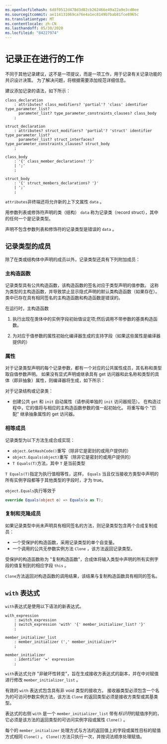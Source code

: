 ```yaml
---
ms.openlocfilehash: 6d8f0512d478d3d82cb262466e49a22a9e3cd0ee
ms.sourcegitcommit: ae114131069ca76e4a1ec8149b7bab81fce8965c
ms.translationtype: MT
ms.contentlocale: zh-CN
ms.lasthandoff: 05/30/2020
ms.locfileid: "84227974"
---
```

# <a name="records-work-in-progress"></a>记录正在进行的工作

不同于其他记录建议，这不是一项提议，而是一项工作，用于记录有关记录功能的共识设计决策。 为了解决问题，将根据需要添加规范详细信息。

建议添加记录的语法，如下所示：

```antlr
class_declaration
    : attributes? class_modifiers? 'partial'? 'class' identifier type_parameter_list?
      parameter_list? type_parameter_constraints_clauses? class_body
    ;

struct_declaration
    : attributes? struct_modifiers? 'partial'? 'struct' identifier type_parameter_list?
      parameter_list? struct_interfaces? type_parameter_constraints_clauses? struct_body
    ;

class_body
    : '{' class_member_declarations? '}'
    | ';'
    ;

struct_body
    : '{' struct_members_declarations? '}'
    | ';'
    ;
```

`attributes`非终端还将允许新的上下文属性 `data` 。

用参数列表或修饰符声明的类（结构） `data` 称为记录类（record struct），其中的任何一个是记录类型。

声明不包含参数列表和修饰符的记录类型是错误的 `data` 。

## <a name="members-of-a-record-type"></a>记录类型的成员

除了在类或结构体中声明的成员以外，记录类型还具有下列附加成员：

### <a name="primary-constructor"></a>主构造函数

记录类型具有公共构造函数，该构造函数的签名对应于类型声明的值参数。 这称为类型的主构造函数，并导致禁止显示隐式声明的默认类构造函数（如果存在）。 类中已存在具有相同签名的主构造函数和构造函数是错误的。

在运行时，主构造函数

1. 执行出现在类体中的实例字段初始值设定项;然后调用不带参数的基类构造函数。

1. 为对应于值参数的属性初始化编译器生成的支持字段（如果这些属性是编译器提供的）

### <a name="properties"></a>属性

对于记录类型声明的每个记录参数，都有一个对应的公共属性成员，其名称和类型取自值参数声明。 如果没有显式声明或继承具有 get 访问器和此名称和类型的具体（即非抽象）属性，则编译器将生成，如下所示：

对于记录结构或记录类：

* 创建公共 `get` 和 `init` 自动属性（请参阅单独的 `init` 访问器规范）。 在构造过程中，它的值将与相应的主构造函数参数的值一起初始化。 将重写每个 "匹配" 继承抽象属性的 get 访问器。

### <a name="equality-members"></a>相等成员

记录类型为以下方法生成合成实现：

* `object.GetHashCode()`重写（除非它是密封的或用户提供的）
* `object.Equals(object)`重写（除非它是密封的或用户提供的）
* `T Equals(T)`方法，其中 `T` 是当前类型

`T Equals(T)`指定为执行值相等性，这样， `Equals` 当且仅当接收方类型中声明的所有实例字段都等于其他类型的字段时，才为 true。

`object.Equals`执行等效于

```C#
override Equals(object o) => Equals(o as T);
```

### <a name="copy-and-clone-members"></a>复制和克隆成员

如果记录类型中尚未声明具有相同签名的方法，则记录类型包含两个合成复制成员：

* 一个受保护的构造函数，采用记录类型的单个自变量。
* 一个调用的公共无参数实例方法 `Clone` ，该方法返回记录类型。

受保护的构造函数称为 "复制构造函数"，合成体将输入类型中声明的所有实例字段的值复制到的相应字段 `this` 。

`Clone`方法返回对构造函数的调用结果，该结果与复制构造函数具有相同的签名。
## <a name="with-expression"></a>`with` 表达式

`with`表达式是使用以下语法的新表达式。

```antlr
with_expression
    : switch_expression
    | switch_expression 'with' '{' member_initializer_list? '}'
    ;
    
member_initializer_list
    : member_initializer (',' member_initializer)*
    ;

member_initializer
    : identifier '=' expression
    ;
```

`with`表达式允许 "非破坏性转变"，旨在生成接收方表达式的副本，并在中对赋值进行修改 `member_initializer_list` 。

有效的 `with` 表达式包含具有非 void 类型的接收方。 接收器类型必须包含一个名为的可访问参数实例方法，该方法 `Clone` 的返回类型必须是接收方类型或其基类型。

表达式的右侧 `with` 是一个 `member_initializer_list` 带有*标识符*的赋值序列的，它必须是该方法的返回类型的可访问实例字段或属性 `Clone()` 。

每个的 `member_initializer` 处理方式与方法的返回值上的字段或属性目标的赋值方式相同 `Clone()` 。 `Clone()`方法只执行一次，并按词法顺序处理赋值。
